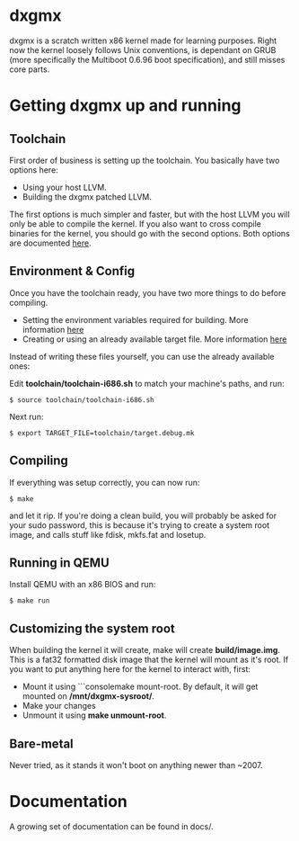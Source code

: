 # dxgmx
dxgmx is a scratch written x86 kernel made for learning purposes. Right now the kernel loosely follows Unix conventions, is dependant on GRUB (more specifically the Multiboot 0.6.96 boot specification), and still misses core parts.

# Getting dxgmx up and running

## Toolchain
First order of business is setting up the toolchain. You basically have two options here:
- Using your host LLVM.
- Building the dxgmx patched LLVM.

The first options is much simpler and faster, but with the host LLVM you will only be able to compile the kernel. If you also want to cross compile binaries for the kernel, you should go with the second options.
Both options are documented [here](docs/building.md#how-do-i-setup-a-toolchain).

## Environment & Config
Once you have the toolchain ready, you have two more things to do before compiling.
- Setting the environment variables required for building. More information [here](docs/building.md#toolchain)
- Creating or using an already available target file. More information [here](docs/building.md#target)

Instead of writing these files yourself, you can use the already available ones:<br>

Edit <b>toolchain/toolchain-i686.sh</b> to match your machine's paths, and run:
```console
$ source toolchain/toolchain-i686.sh
```
Next run:
```console
$ export TARGET_FILE=toolchain/target.debug.mk
```

## Compiling
If everything was setup correctly, you can now run:
```console 
$ make
```
and let it rip. If you're doing a clean build, you will probably be asked for your sudo password, this is because it's trying to create a system root image, and calls stuff like fdisk, mkfs.fat and losetup. 

## Running in QEMU
Install QEMU with an x86 BIOS and run:
```console
$ make run
```

## Customizing the system root
When building the kernel it will create, make will create <b>build/image.img</b>. This is a fat32 formatted disk image that the kernel will mount as it's root. If you want to put anything here for the kernel to interact with, first:
- Mount it using ```consolemake mount-root</b>. By default, it will get mounted on <b>/mnt/dxgmx-sysroot/</b>.
- Make your changes 
- Unmount it using <b>make unmount-root</b>.

## Bare-metal
Never tried, as it stands it won't boot on anything newer than ~2007.

# Documentation
A growing set of documentation can be found in docs/.